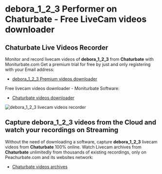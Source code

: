 # debora_1_2_3 Performer on Chaturbate - Free LiveCam videos downloader

## Chaturbate Live Videos Recorder

Monitor and record livecam videos of **debora_1_2_3** from **Chaturbate** with Moniturbate.com
Get a premium trial for free by just and only registering with your Email address:
* [debora_1_2_3 Premium videos downloader](https://moniturbate.com/request-demo-licence-key.html)

Free livecam videos downloader - Moniturbate Software:
* [Chaturbate videos downloader](https://moniturbate.com/moniturbate-download-software.html)

![debora_1_2_3 livecam videos recorder](https://peachurnet.com/templates/moniturbate-software.png)


## Capture debora_1_2_3 videos from the Cloud and watch your recordings on Streaming

Without the need of downloading a software, capture **debora_1_2_3** livecam videos from **Chaturbate** 100% online.
Watch Livecam archives from **Chaturbate** unlimitedly from thousands of existing recordings, only on Peachurbate.com and its websites network:
* [Chaturbate videos archives](https://peachurnet.com/)